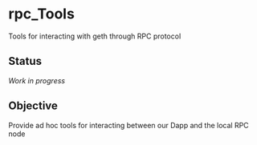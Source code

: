 # rpc_Tools
Tools for interacting with geth through RPC protocol

## Status

*Work in progress*

## Objective

Provide ad hoc tools for interacting between our Dapp and the local RPC node
